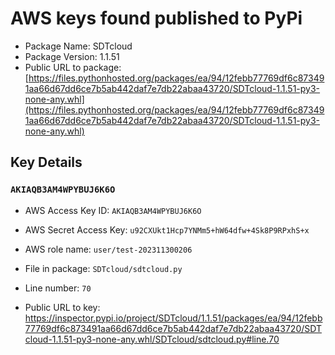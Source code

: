 # AWS keys found published to PyPi

* Package Name: SDTcloud
* Package Version: 1.1.51
* Public URL to package: [https://files.pythonhosted.org/packages/ea/94/12febb77769df6c873491aa66d67dd6ce7b5ab442daf7e7db22abaa43720/SDTcloud-1.1.51-py3-none-any.whl](https://files.pythonhosted.org/packages/ea/94/12febb77769df6c873491aa66d67dd6ce7b5ab442daf7e7db22abaa43720/SDTcloud-1.1.51-py3-none-any.whl)

## Key Details

### `AKIAQB3AM4WPYBUJ6K6O`

* AWS Access Key ID: `AKIAQB3AM4WPYBUJ6K6O`
* AWS Secret Access Key: `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` 
* AWS role name: `user/test-202311300206`
* File in package: `SDTcloud/sdtcloud.py`
* Line number: `70`

* Public URL to key: https://inspector.pypi.io/project/SDTcloud/1.1.51/packages/ea/94/12febb77769df6c873491aa66d67dd6ce7b5ab442daf7e7db22abaa43720/SDTcloud-1.1.51-py3-none-any.whl/SDTcloud/sdtcloud.py#line.70


